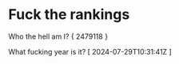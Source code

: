 # Fuck the rankings

Who the hell am I?
{ 2479118 }

What fucking year is it?
[ 2024-07-29T10:31:41Z ]
